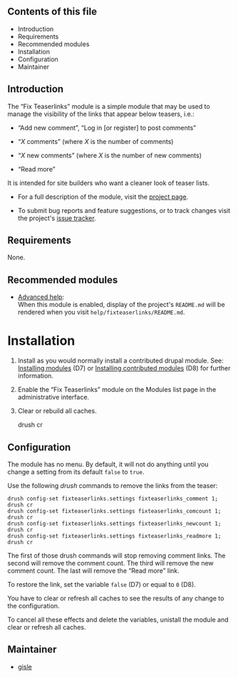 ## Contents of this file

* Introduction
* Requirements
* Recommended modules
* Installation
* Configuration
* Maintainer


## Introduction

The “Fix Teaserlinks” module is a simple module that may be used to
manage the visibility of the links that appear below teasers, i.e.:

* “Add new comment”, “Log in [or register] to post comments”

* “*X* comments” (where *X* is the number of comments)

* “*X* new comments” (where *X* is the number of new comments)

* “Read more”

It is intended for site builders who want a cleaner look of teaser
lists.

* For a full description of the module, visit the [project page][1].

* To submit bug reports and feature suggestions, or to track changes
  visit the project's [issue tracker][2].


## Requirements

None.

## Recommended modules

* [Advanced help][4]:  
  When this module is enabled, display of the project's `README.md`
  will be rendered when you visit
  `help/fixteaserlinks/README.md`.

# Installation

1. Install as you would normally install a contributed drupal
   module. See: [Installing modules][6] (D7) or [Installing
   contributed modules][7] (D8) for further information.

2. Enable the “Fix Teaserlinks” module on the Modules list page in the
   administrative interface.

3. Clear or rebuild all caches.

    drush cr

## Configuration

The module has no menu. By default, it will not do anything until you
change a setting from its default `false` to `true`.

Use the following *drush* commands to remove the links from the
teaser:

    drush config-set fixteaserlinks.settings fixteaserlinks_comment 1; drush cr
    drush config-set fixteaserlinks.settings fixteaserlinks_comcount 1; drush cr
    drush config-set fixteaserlinks.settings fixteaserlinks_newcount 1; drush cr
    drush config-set fixteaserlinks.settings fixteaserlinks_readmore 1; drush cr

The first of those drush commands will stop removing comment links.
The second will remove the comment count.  The third will remove the
new comment count.  The last will remove the “Read more” link.

To restore the link, set the variable `false` (D7) or equal to `0`
(D8).

You have to clear or refresh all caches to see the results of any
change to the configuration.

To cancel all these effects and delete the variables, unistall the
module and clear or refresh all caches.


## Maintainer

* [gisle](https://www.drupal.org/u/gisle)

[1]: https://drupal.org/project/fixteaserlinks
[2]: https://drupal.org/project/issues/fixteaserlinks
[3]: https://www.drupal.org/project/advanced_help_hint
[4]: https://www.drupal.org/project/advanced_help
[5]: https://www.drupal.org/project/markdown
[6]: https://www.drupal.org/node/895232
[7]: https://www.drupal.org/node/1897420

